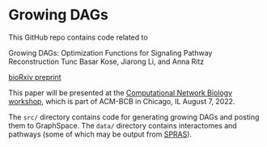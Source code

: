 # Growing DAGs

This GitHub repo contains code related to

Growing DAGs: Optimization Functions for Signaling Pathway Reconstruction
Tunc Basar Kose, Jiarong Li, and Anna Ritz

[bioRxiv preprint](https://www.biorxiv.org/content/10.1101/2022.07.27.501737v3)

This paper will be presented at the [Computational Network Biology workshop](https://cnbmac.org/cnb-mac-2022-schedule/), which is part of ACM-BCB in Chicago, IL August 7, 2022.

The `src/` directory contains code for generating growing DAGs and posting them to GraphSpace.  The `data/` directory contains interactomes and pathways (some of which may be output from [SPRAS](https://github.com/Reed-CompBio/spras)).
